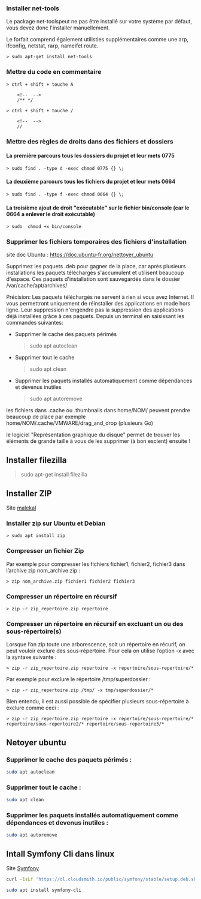 

### Installer net-tools

Le package net-toolspeut ne pas être installé sur votre système par défaut, vous devez donc l'installer manuellement.

Le forfait comprend également utilisties supplémentaires comme une arp, ifconfig, netstat, rarp, nameifet route.

    > sudo apt-get install net-tools

### Mettre du code en commentaire

    > ctrl + shift + touche A

        <!--  -->
        /** */

    > ctrl + shift + touche /

        <!--  -->
        //
    
### Mettre des règles de droits dans des fichiers et dossiers

#### La première parcours tous les dossiers du projet et leur mets 0775 

    > sudo find . -type d -exec chmod 0775 {} \;

#### La deuxième parcours tous les fichiers du projet et leur mets 0664

    > sudo find . -type f -exec chmod 0664 {} \;

#### La troisième ajout de droit "exécutable" sur le fichier bin/console (car le 0664 a enlever le droit exécutable)
    
    > sudo  chmod +x bin/console

### Supprimer les fichiers temporaires des fichiers d'installation

site doc Ubuntu : https://doc.ubuntu-fr.org/nettoyer_ubuntu

Supprimez les paquets .deb pour gagner de la place, car après plusieurs installations les paquets téléchargés s'accumulent et utilisent beaucoup d'espace. Ces paquets d'installation sont sauvegardés dans le dossier /var/cache/apt/archives/

Précision: Les paquets téléchargés ne servent à rien si vous avez Internet. Il vous permettront uniquement de réinstaller des applications en mode hors ligne. Leur suppression n'engendre pas la suppression des applications déjà installées grâce à ces paquets.
Depuis un terminal en saisissant les commandes suivantes:

- Supprimer le cache des paquets périmés

    > sudo apt autoclean

- Supprimer tout le cache 

    > sudo apt clean

- Supprimer les paquets installés automatiquement comme dépendances et devenus inutiles

    > sudo apt autoremove

les fichiers dans .cache ou .thumbnails dans home/NOM/ peuvent prendre beaucoup de place
par exemple home/NOM/.cache/VMWARE/drag_and_drop (plusieurs Go)

le logiciel "Représentation graphique du disque" permet de trouver les éléments de grande taille
à vous de les supprimer (à bon escient) ensuite !




## Installer filezilla

> sudo apt-get install filezilla

## Installer ZIP

Site [malekal](https://www.malekal.com/utiliser-la-commande-zip-pour-compresser-des-fichiers-sur-linux/)

### Installer zip sur Ubuntu et Debian

    > sudo apt install zip

### Compresser un fichier Zip

Par exemple pour compresser les fichiers fichier1, fichier2, fichier3 dans l’archive zip nom_archive.zip :

    > zip nom_archive.zip fichier1 fichier2 fichier3

### Compresser un répertoire en récursif

    > zip -r zip_repertoire.zip repertoire

### Compresser un répertoire en récursif en excluant un ou des sous-répertoire(s)

Lorsque l’on zip toute une arborescence, soit un répertoire en récurif, on peut vouloir exclure des sous-répertoire.
Pour cela on utilise l’option -x avec la syntaxe suivante :

    > zip -r zip_repertoire.zip repertoire -x repertoire/sous-repertoire/*

Par exemple pour exclure le répertoire /tmp/superdossier :

    > zip -r zip_repertoire.zip /tmp/ -x tmp/superdossier/*

Bien entendu, il est aussi possible de spécifier plusieurs sous-répertoire à exclure comme ceci :

    > zip -r zip_repertoire.zip repertoire -x repertoire/sous-repertoire/* repertoire/sous-repertoire2/* repertoire/sous-repertoire3/*

## Netoyer ubuntu

### Supprimer le cache des paquets périmés :
```bash
sudo apt autoclean
```

### Supprimer tout le cache :
```bash
sudo apt clean
```

### Supprimer les paquets installés automatiquement comme dépendances et devenus inutiles :
```bash
sudo apt autoremove
```

## Intall Symfony Cli dans linux

Site [Symfony](https://symfony.com/download)

```bash
curl -1sLf 'https://dl.cloudsmith.io/public/symfony/stable/setup.deb.sh' | sudo -E bash
```

```bash
sudo apt install symfony-cli
```
